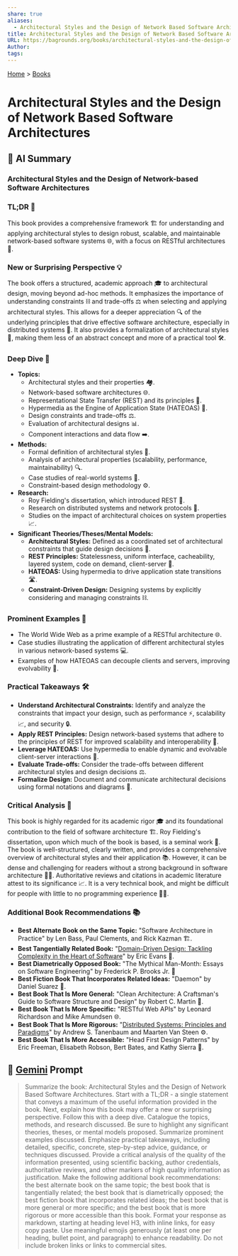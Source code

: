 ```yaml
---
share: true
aliases:
  - Architectural Styles and the Design of Network Based Software Architectures
title: Architectural Styles and the Design of Network Based Software Architectures
URL: https://bagrounds.org/books/architectural-styles-and-the-design-of-network-based-software-architectures
Author: 
tags: 
---
```

[Home](../index.md) > [Books](./index.md)  
# Architectural Styles and the Design of Network Based Software Architectures  
## 🤖 AI Summary  
### Architectural Styles and the Design of Network-based Software Architectures  
  
### TL;DR 🤯  
  
This book provides a comprehensive framework 🏗️ for understanding and applying architectural styles to design robust, scalable, and maintainable network-based software systems 🌐, with a focus on RESTful architectures 🔄.  
  
### New or Surprising Perspective 💡  
  
The book offers a structured, academic approach 🎓 to architectural design, moving beyond ad-hoc methods. It emphasizes the importance of understanding constraints ⛓️ and trade-offs ⚖️ when selecting and applying architectural styles. This allows for a deeper appreciation 🔍 of the underlying principles that drive effective software architecture, especially in distributed systems 📡. It also provides a formalization of architectural styles 📝, making them less of an abstract concept and more of a practical tool 🛠️.  
  
### Deep Dive 🌊  
  
- **Topics:**  
    - Architectural styles and their properties 🏘️.  
    - Network-based software architectures 🌐.  
    - Representational State Transfer (REST) and its principles 🔄.  
    - Hypermedia as the Engine of Application State (HATEOAS) 🔗.  
    - Design constraints and trade-offs ⚖️.  
    - Evaluation of architectural designs 📊.  
    - Component interactions and data flow ➡️.  
- **Methods:**  
    - Formal definition of architectural styles 📝.  
    - Analysis of architectural properties (scalability, performance, maintainability) 🔍.  
    - Case studies of real-world systems 🏢.  
    - Constraint-based design methodology ⚙️.  
- **Research:**  
    - Roy Fielding's dissertation, which introduced REST 📜.  
    - Research on distributed systems and network protocols 📡.  
    - Studies on the impact of architectural choices on system properties 📈.  
- **Significant Theories/Theses/Mental Models:**  
    - **Architectural Styles:** Defined as a coordinated set of architectural constraints that guide design decisions 🧭.  
    - **REST Principles:** Statelessness, uniform interface, cacheability, layered system, code on demand, client-server 🔑.  
    - **HATEOAS:** Using hypermedia to drive application state transitions 🛣️.  
    - **Constraint-Driven Design:** Designing systems by explicitly considering and managing constraints ⛓️.  
  
### Prominent Examples 📝  
  
- The World Wide Web as a prime example of a RESTful architecture 🌐.  
- Case studies illustrating the application of different architectural styles in various network-based systems 💻.  
- Examples of how HATEOAS can decouple clients and servers, improving evolvability 🔄.  
  
### Practical Takeaways 🛠️  
  
- **Understand Architectural Constraints:** Identify and analyze the constraints that impact your design, such as performance ⚡, scalability 📈, and security 🔒.  
- **Apply REST Principles:** Design network-based systems that adhere to the principles of REST for improved scalability and interoperability 🤝.  
- **Leverage HATEOAS:** Use hypermedia to enable dynamic and evolvable client-server interactions 🔗.  
- **Evaluate Trade-offs:** Consider the trade-offs between different architectural styles and design decisions ⚖️.  
- **Formalize Design:** Document and communicate architectural decisions using formal notations and diagrams 📝.  
  
### Critical Analysis 🧐  
  
This book is highly regarded for its academic rigor 🎓 and its foundational contribution to the field of software architecture 🏗️. Roy Fielding's dissertation, upon which much of the book is based, is a seminal work 📜. The book is well-structured, clearly written, and provides a comprehensive overview of architectural styles and their application 📚. However, it can be dense and challenging for readers without a strong background in software architecture 🧑‍💻. Authoritative reviews and citations in academic literature attest to its significance 📈. It is a very technical book, and might be difficult for people with little to no programming experience 🧑‍💻.  
  
### Additional Book Recommendations 📚  
  
- **Best Alternate Book on the Same Topic:** "Software Architecture in Practice" by Len Bass, Paul Clements, and Rick Kazman 🏗️.  
- **Best Tangentially Related Book:** "[Domain-Driven Design: Tackling Complexity in the Heart of Software](./domain-driven-design.md)" by Eric Evans 🧩.  
- **Best Diametrically Opposed Book:** "The Mythical Man-Month: Essays on Software Engineering" by Frederick P. Brooks Jr. 👤  
- **Best Fiction Book That Incorporates Related Ideas:** "Daemon" by Daniel Suarez 🤖.  
- **Best Book That Is More General:** "Clean Architecture: A Craftsman's Guide to Software Structure and Design" by Robert C. Martin 🧹.  
- **Best Book That Is More Specific:** "RESTful Web APIs" by Leonard Richardson and Mike Amundsen 🌐.  
- **Best Book That Is More Rigorous:** "[Distributed Systems: Principles and Paradigms](./distributed-systems.md)" by Andrew S. Tanenbaum and Maarten Van Steen ⚙️.  
- **Best Book That Is More Accessible:** "Head First Design Patterns" by Eric Freeman, Elisabeth Robson, Bert Bates, and Kathy Sierra 🎨.  
  
## 💬 [Gemini](https://gemini.google.com) Prompt  
> Summarize the book: Architectural Styles and the Design of Network Based Software Architectures. Start with a TL;DR - a single statement that conveys a maximum of the useful information provided in the book. Next, explain how this book may offer a new or surprising perspective. Follow this with a deep dive. Catalogue the topics, methods, and research discussed. Be sure to highlight any significant theories, theses, or mental models proposed. Summarize prominent examples discussed. Emphasize practical takeaways, including detailed, specific, concrete, step-by-step advice, guidance, or techniques discussed. Provide a critical analysis of the quality of the information presented, using scientific backing, author credentials, authoritative reviews, and other markers of high quality information as justification. Make the following additional book recommendations: the best alternate book on the same topic; the best book that is tangentially related; the best book that is diametrically opposed; the best fiction book that incorporates related ideas; the best book that is more general or more specific; and the best book that is more rigorous or more accessible than this book. Format your response as markdown, starting at heading level H3, with inline links, for easy copy paste. Use meaningful emojis generously (at least one per heading, bullet point, and paragraph) to enhance readability. Do not include broken links or links to commercial sites.